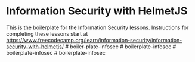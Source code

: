 # Information Security with HelmetJS

This is the boilerplate for the Information Security lessons. Instructions for completing these lessons start at https://www.freecodecamp.org/learn/information-security/information-security-with-helmetjs/
#   b o i l e r - p l a t e - i n f o s e c  
 #   b o i l e r p l a t e - i n f o s e c  
 #   b o i l e r p l a t e - i n f o s e c  
 #   b o i l e r p l a t e - i n f o s e c  
 